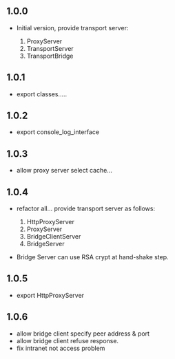 ## 1.0.0

- Initial version, provide transport server:
    
    1. ProxyServer
    2. TransportServer
    3. TransportBridge
    
## 1.0.1

- export classes.....

## 1.0.2

- export console_log_interface

## 1.0.3

- allow proxy server select cache...

## 1.0.4

- refactor all... provide transport server as follows:

    1. HttpProxyServer
    2. ProxyServer
    3. BridgeClientServer
    4. BridgeServer
    
- Bridge Server can use RSA crypt at hand-shake step.

## 1.0.5

- export HttpProxyServer

## 1.0.6

- allow bridge client specify peer address & port
- allow bridge client refuse response.
- fix intranet not access problem